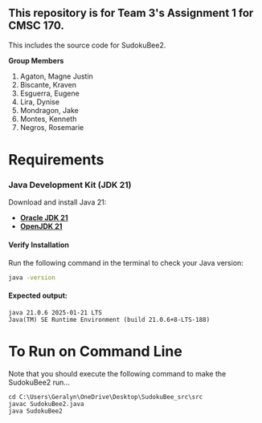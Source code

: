 ## This repository is for Team 3's Assignment 1 for CMSC 170.

This includes the source code for SudokuBee2.

**Group Members**

1. Agaton, Magne Justin
2. Biscante, Kraven
3. Esguerra, Eugene
4. Lira, Dynise
5. Mondragon, Jake
6. Montes, Kenneth
7. Negros, Rosemarie

# Requirements

### Java Development Kit (JDK 21)

Download and install Java 21:

- **[Oracle JDK 21](https://www.oracle.com/java/technologies/javase/jdk21-archive-downloads.html)**
- **[OpenJDK 21](https://jdk.java.net/21/)**

#### Verify Installation

Run the following command in the terminal to check your Java version:

```sh
java -version
```

#### Expected output:<br/>

```
java 21.0.6 2025-01-21 LTS
Java(TM) SE Runtime Environment (build 21.0.6+8-LTS-188)
```

# To Run on Command Line

Note that you should execute the following command to make the SudokuBee2 run...

```
cd C:\Users\Geralyn\OneDrive\Desktop\SudokuBee_src\src
javac SudokuBee2.java
java SudokuBee2
```
